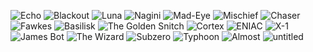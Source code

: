 
![](https://i.imgur.com/mOHeoP1m.png "Echo") ![](https://i.imgur.com/iRiYpj0m.jpg "Blackout")
![](https://i.imgur.com/SsO8cram.png "Luna") ![](https://i.imgur.com/HZStqbcm.jpg "Nagini") ![](https://i.imgur.com/aeWaGbtm.jpg "Mad-Eye") ![](https://i.imgur.com/GfKI9Pjm.jpg "Mischief") ![](https://i.imgur.com/j64vwFPm.jpg "Chaser") ![](https://i.imgur.com/0vceEnqm.jpg "Fawkes")  ![](https://i.imgur.com/IP2E5iQm.jpg "Basilisk") ![](https://i.imgur.com/kwMCjdHm.jpg "The Golden Snitch") 
![](https://i.imgur.com/ZKOR1Vam.jpg "Cortex") ![](https://i.imgur.com/djcFXSpm.jpg "ENIAC") ![](https://i.imgur.com/VJEp60Vm.jpg "X-1") ![](https://i.imgur.com/wwQPFRnm.jpg "James Bot") ![](https://i.imgur.com/KzRO0cRm.jpg "The Wizard") 
![](https://i.imgur.com/sfQbyNhm.jpg "Subzero")
![](https://i.imgur.com/LAttoFrm.jpg "Typhoon") ![](https://i.imgur.com/WUJFcELm.jpg "Almost") ![](https://i.imgur.com/MDA0Doim.jpg "untitled")
